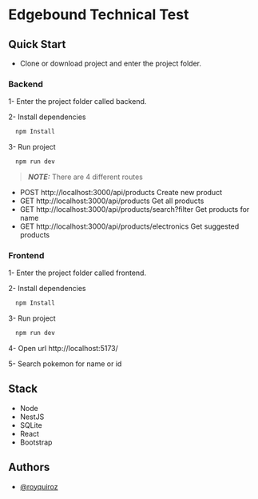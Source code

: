 # Edgebound Technical Test

## Quick Start

- Clone or download project and enter the project folder.

### Backend

1- Enter the project folder called backend.

2- Install dependencies

```bash
  npm Install
```

3- Run project

```bash
  npm run dev
```

> **_NOTE:_** There are 4 different routes

- POST http://localhost:3000/api/products Create new product
- GET http://localhost:3000/api/products Get all products
- GET http://localhost:3000/api/products/search?filter Get products for name
- GET http://localhost:3000/api/products/electronics Get suggested products

### Frontend

1- Enter the project folder called frontend.

2- Install dependencies

```bash
  npm Install
```

3- Run project

```bash
  npm run dev
```

4- Open url http://localhost:5173/

5- Search pokemon for name or id

## Stack

- Node
- NestJS
- SQLite
- React
- Bootstrap

## Authors

- [@royquiroz](https://github.com/royquiroz)
